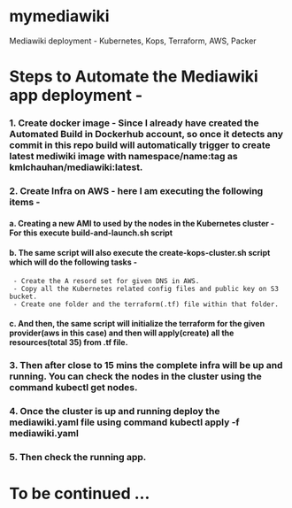 # mymediawiki
Mediawiki deployment - Kubernetes, Kops, Terraform, AWS, Packer

# Steps to Automate the Mediawiki app deployment -

### 1. Create docker image - Since I already have created the Automated Build in Dockerhub account, so once it detects any commit in this repo build will automatically trigger to create latest mediwiki image with namespace/name:tag as kmlchauhan/mediawiki:latest.
### 2. Create Infra on AWS - here I am executing the following items -
####  a. Creating a new AMI to used by the nodes in the Kubernetes cluster - For this execute build-and-launch.sh script
####  b. The same script will also execute the create-kops-cluster.sh script which will do the following tasks -
     - Create the A resord set for given DNS in AWS.
     - Copy all the Kubernetes related config files and public key on S3 bucket.
     - Create one folder and the terraform(.tf) file within that folder.
####  c. And then, the same script will initialize the terraform for the given provider(aws in this case) and then will apply(create) all the resources(total 35) from .tf file.
### 3. Then after close to 15 mins the complete infra will be up and running. You can check the nodes in the cluster using the command kubectl get nodes.
### 4. Once the cluster is up and running deploy the mediawiki.yaml file using command kubectl apply -f mediawiki.yaml
### 5. Then check the running app.

# To be continued ...
